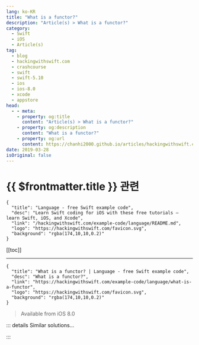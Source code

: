 ```yaml
---
lang: ko-KR
title: "What is a functor?"
description: "Article(s) > What is a functor?"
category:
  - Swift
  - iOS
  - Article(s)
tag: 
  - blog
  - hackingwithswift.com
  - crashcourse
  - swift
  - swift-5.10
  - ios
  - ios-8.0
  - xcode
  - appstore
head:
  - - meta:
    - property: og:title
      content: "Article(s) > What is a functor?"
    - property: og:description
      content: "What is a functor?"
    - property: og:url
      content: https://chanhi2000.github.io/articles/hackingwithswift.com/example-code/language/what-is-a-functor.html
date: 2019-03-28
isOriginal: false
---
```


# {{ $frontmatter.title }} 관련

```component VPCard
{
  "title": "Language - free Swift example code",
  "desc": "Learn Swift coding for iOS with these free tutorials – learn Swift, iOS, and Xcode",
  "link": "/hackingwithswift.com/example-code/language/README.md",
  "logo": "https://hackingwithswift.com/favicon.svg",
  "background": "rgba(174,10,10,0.2)"
}
```

[[toc]]

---

```component VPCard
{
  "title": "What is a functor? | Language - free Swift example code",
  "desc": "What is a functor?",
  "link": "https://hackingwithswift.com/example-code/language/what-is-a-functor",
  "logo": "https://hackingwithswift.com/favicon.svg",
  "background": "rgba(174,10,10,0.2)"
}
```

> Available from iOS 8.0

<!-- TODO: 작성 -->

<!-- 
A functor is any data type that can be mapped over using `map()`, as long it abides by two laws:

1. If your map function is the identity function (i.e. it just returns each element without transformation) then your input and output must be the same.
<li>If you compose function A and function B to make function C then use the result with `map()`, the result should be the same as mapping first A then B individually.

Both of those laws sound obvious, but that doesn’t mean they aren’t important. Arrays are functors, sets are functors, optionals are functors, and more.

-->

::: details Similar solutions…

<!--
/example-code/language/what-are-convenience-initializers">What are convenience initializers? 
/example-code/language/how-to-count-element-frequencies-in-an-array">How to count element frequencies in an array 
/example-code/language/how-to-convert-data-to-a-string">How to convert Data to a String 
/example-code/language/how-to-group-arrays-using-dictionaries">How to group arrays using dictionaries 
/example-code/language/how-to-toggle-a-boolean-value">How to toggle a boolean value</a>
-->

:::

